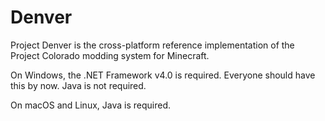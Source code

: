 # Denver
Project Denver is the cross-platform reference implementation of the Project Colorado modding system for Minecraft.

On Windows, the .NET Framework v4.0 is required. Everyone should have this by now. Java is not required.

On macOS and Linux, Java is required.
